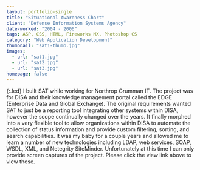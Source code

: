 ```yaml
---
layout: portfolio-single
title: "Situational Awareness Chart"
client: "Defense Information Systems Agency"
date-worked: "2004 - 2006"
tags: ASP, CSS, HTML, Fireworks MX, Photoshop CS
category: "Web Application Development"
thumbnail: "sat1-thumb.jpg"
images:
  - url: "sat1.jpg"
  - url: "sat2.jpg"
  - url: "sat3.jpg"
homepage: false
---
```

{:.led}
I built SAT while working for Northrop Grumman IT. The project was for DISA and their knowledge management portal called the EDGE (Enterprise Data and Global Exchange). The original requirements wanted SAT to just be a reporting tool integrating other systems within DISA, however the scope continually changed over the years. It finally morphed into a very flexible tool to allow organizations within DISA to automate the collection of status information and provide custom filtering, sorting, and search capabilities. It was my baby for a couple years and allowed me to learn a number of new technologies including LDAP, web services, SOAP, WSDL, XML, and Netegrity SiteMinder. Unfortunately at this time I can only provide screen captures of the project. Please click the view link above to view those.
